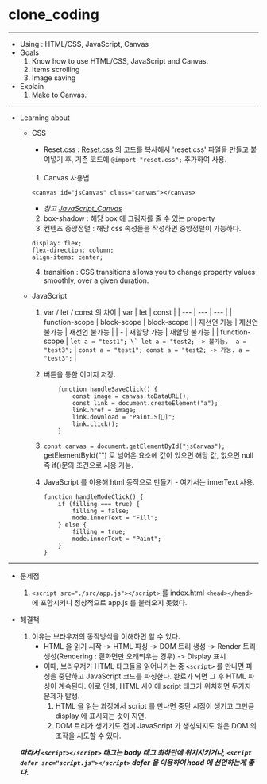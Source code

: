 # clone_coding
-----
* Using : HTML/CSS, JavaScript, Canvas
* Goals
    1. Know how to use HTML/CSS, JavaScript and Canvas.
    2. Items scrolling
    3. Image saving
* Explain
    1. Make to Canvas.
-----
* Learning about
    - CSS
        - Reset.css : [Reset.css](https://meyerweb.com/eric/tools/css/reset/) 의 코드를 복사해서 'reset.css' 파일을 만들고 붙여넣기 후, 기존 코드에 ```@import "reset.css";``` 추가하여 사용.<br></br>
        1. Canvas 사용법
        ```
        <canvas id="jsCanvas" class="canvas"></canvas>
        ```
        - <i>참고
        [JavaScript_Canvas](https://developer.mozilla.org/en-US/docs/Web/API/Canvas_API/Tutorial)</i>
    
        2. box-shadow : 해당 box 에 그림자를 줄 수 있는 property
        3. 컨텐츠 중앙정렬 : 해당 css 속성들을 작성하면 중앙정렬이 가능하다.
        ```
        display: flex;
        flex-direction: column;
        align-items: center;
        ```
        4. transition : CSS transitions allows you to change property values smoothly, over a given duration.

    - JavaScript
        1. var / let / const 의 차이
            |  var  |  let  |  const  |
            | --- | --- | --- |
            |  function-scope  |  block-scope   |  block-scope   |
            |  재선언 가능  |  재선언 불가능   |  재선언 불가능   |
            |  -  |  재할당 가능   |  재할당 불가능   |
            |  function-scope  |  ``` let a = "test1"; \` let a = "test2; -> 불가능.  a = "test3"; ```   |  ``` const a = "test1"; const a = "test2; -> 가능. a = "test3"; ```   |


        2. 버튼을 통한 이미지 저장.
            ```
                function handleSaveClick() {
                    const image = canvas.toDataURL();
                    const link = document.createElement("a");
                    link.href = image;
                    link.download = "PaintJS[🎨]";
                    link.click();
                }
            ```
        3. ``` const canvas = document.getElementById("jsCanvas"); ``` getElementById("") 로 넘어온 요소에 값이 있으면 해당 값, 없으면 null 즉 if()문의 조건으로 사용 가능.

        4. JavaScript 를 이용해 html 동적으로 만들기 - 여기서는 innerText 사용.
            ```
            function handleModeClick() {
                if (filling === true) {
                    filling = false;
                    mode.innerText = "Fill";
                } else {
                    filling = true;
                    mode.innerText = "Paint";
                }
            }
            ```
--- 
* 문제점
    1. ``` <script src="./src/app.js"></script> ``` 를 index.html ``` <head></head> ``` 에 포함시키니 정상적으로 app.js 를 불러오지 못했다.
* 해결책
    1. 이유는 브라우저의 동작방식을 이해하면 알 수 있다.
        - HTML 을 읽기 시작 -> HTML 파싱 -> DOM 트리 생성 -> Render 트리 생성(Rendering : 흰화면만 오래띄우는 경우) -> Display 표시
        - 이때, 브라우저가 HTML 태그들을 읽어나가는 중 ```<script>``` 를 만나면 파싱을 중단하고 JavaScript 코드를 파싱한다. 완료가 되면 그 후 HTML 파싱이 계속된다.
        이로 인해, HTML 사이에 script 태그가 위치하면 두가지 문제가 발생.
            1. HTML 을 읽는 과정에서 script 를 만나면 중단 시점이 생기고 그만큼 display 에 표시되는 것이 지연.
            2. DOM 트리가 생기기도 전에 JavaScript 가 생성되지도 않은 DOM 의 조작을 시도할 수 있다.

    <b><i>따라서 ```<script></script>``` 태그는 body 태그 최하단에 위치시키거나, ```<script defer src="script.js"></script>``` defer 을 이용하여 head 에 선언하는게 좋다. </i></b>
